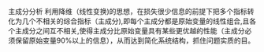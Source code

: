 主成分分析
利用降维（线性变换)的思想，在损失很少信息的前提下把多个指标转化为几个不相关的综合指标（主成分),即每个主成分都是原始变量的线性组合,且各个主成分之间互不相关,使得主成分比原始变量具有某些更优越的性能（主成分必须保留原始变量90%以上的信息），从而达到简化系统结构，抓住问题实质的目。